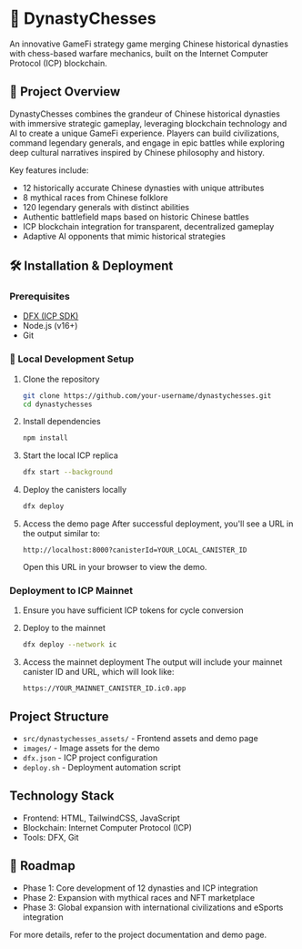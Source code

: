 # 🚀 DynastyChesses

An innovative GameFi strategy game merging Chinese historical dynasties with chess-based warfare mechanics, built on the Internet Computer Protocol (ICP) blockchain.

## 🎯 Project Overview

DynastyChesses combines the grandeur of Chinese historical dynasties with immersive strategic gameplay, leveraging blockchain technology and AI to create a unique GameFi experience. Players can build civilizations, command legendary generals, and engage in epic battles while exploring deep cultural narratives inspired by Chinese philosophy and history.

Key features include:
- 12 historically accurate Chinese dynasties with unique attributes
- 8 mythical races from Chinese folklore
- 120 legendary generals with distinct abilities
- Authentic battlefield maps based on historic Chinese battles
- ICP blockchain integration for transparent, decentralized gameplay
- Adaptive AI opponents that mimic historical strategies

## 🛠️ Installation & Deployment

### Prerequisites
- [DFX (ICP SDK)](https://sdk.dfinity.org/docs/quickstart/quickstart.html)
- Node.js (v16+)
- Git

### 📁 Local Development Setup

1. Clone the repository
   ```bash
   git clone https://github.com/your-username/dynastychesses.git
   cd dynastychesses
   ```

2. Install dependencies
   ```bash
   npm install
   ```

3. Start the local ICP replica
   ```bash
   dfx start --background
   ```

4. Deploy the canisters locally
   ```bash
   dfx deploy
   ```

5. Access the demo page
   After successful deployment, you'll see a URL in the output similar to:
   ```
   http://localhost:8000?canisterId=YOUR_LOCAL_CANISTER_ID
   ```
   Open this URL in your browser to view the demo.

### Deployment to ICP Mainnet

1. Ensure you have sufficient ICP tokens for cycle conversion

2. Deploy to the mainnet
   ```bash
   dfx deploy --network ic
   ```

3. Access the mainnet deployment
   The output will include your mainnet canister ID and URL, which will look like:
   ```
   https://YOUR_MAINNET_CANISTER_ID.ic0.app
   ```

## Project Structure

- `src/dynastychesses_assets/` - Frontend assets and demo page
- `images/` - Image assets for the demo
- `dfx.json` - ICP project configuration
- `deploy.sh` - Deployment automation script

## Technology Stack

- Frontend: HTML, TailwindCSS, JavaScript
- Blockchain: Internet Computer Protocol (ICP)
- Tools: DFX, Git

## 📅 Roadmap

- Phase 1: Core development of 12 dynasties and ICP integration
- Phase 2: Expansion with mythical races and NFT marketplace
- Phase 3: Global expansion with international civilizations and eSports integration

For more details, refer to the project documentation and demo page.
